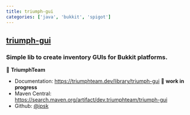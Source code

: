 ```yaml
---
title: triumph-gui
categories: ['java', 'bukkit', 'spigot']
---
```

## [triumph-gui](https://github.com/TriumphTeam/triumph-gui)

### Simple lib to create inventory GUIs for Bukkit platforms.


👤 **TriumphTeam**

* Documentation: https://triumphteam.dev/library/triumph-gui 🚧 **work in progress**
* Maven Central: https://search.maven.org/artifact/dev.triumphteam/triumph-gui
* Github: [@ipsk](https://github.com/ipsk)
